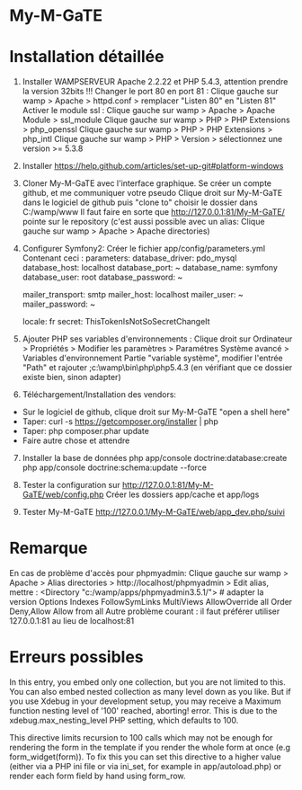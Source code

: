 My-M-GaTE
=========

# Installation détaillée

1. Installer WAMPSERVEUR Apache 2.2.22 et PHP 5.4.3, attention prendre la version 32bits !!!
Changer le port 80 en port 81 : Clique gauche sur wamp > Apache > httpd.conf > remplacer "Listen 80" en "Listen 81"
Activer le module ssl : Clique gauche sur wamp > Apache > Apache Module > ssl_module
Clique gauche sur wamp > PHP > PHP Extensions > php_openssl
Clique gauche sur wamp > PHP > PHP Extensions > php_intl
Clique gauche sur wamp > PHP > Version > sélectionnez une version >=  5.3.8

2. Installer https://help.github.com/articles/set-up-git#platform-windows

3. Cloner My-M-GaTE avec l'interface graphique.
Se créer un compte github, et me communiquer votre pseudo
Clique droit sur My-M-GaTE dans le logiciel de github puis "clone to" choisir le dossier dans C:/wamp/www
Il faut faire en sorte que http://127.0.0.1:81/My-M-GaTE/ pointe sur le repository
(c'est aussi possible avec un alias: Clique gauche sur wamp > Apache > Apache directories)

4. Configurer Symfony2:
Créer le fichier app/config/parameters.yml
Contenant ceci :
parameters:
    database_driver:   pdo_mysql
    database_host:     localhost
    database_port:     ~
    database_name:     symfony
    database_user:     root
    database_password: ~

    mailer_transport:  smtp
    mailer_host:       localhost
    mailer_user:       ~
    mailer_password:   ~

    locale:            fr
    secret:            ThisTokenIsNotSoSecretChangeIt

5. Ajouter PHP ses variables d'environnements :
Clique droit sur Ordinateur > Propriétés > Modifier les paramètres > Paramétres Système avancé > Variables d'environnement
Partie "variable système", modifier l'entrée "Path" et rajouter ;c:\wamp\bin\php\php5.4.3  (en vérifiant que ce dossier existe bien, sinon adapter)

6. Téléchargement/Installation des vendors:
- Sur le logiciel de github, clique droit sur My-M-GaTE "open a shell here"
- Taper: curl -s https://getcomposer.org/installer | php
- Taper: php composer.phar update
- Faire autre chose et attendre

7. Installer la base de données
php app/console doctrine:database:create
php app/console doctrine:schema:update --force

8. Tester la configuration sur http://127.0.0.1:81/My-M-GaTE/web/config.php
Créer les dossiers app/cache et app/logs

9. Tester My-M-GaTE
http://127.0.0.1/My-M-GaTE/web/app_dev.php/suivi

# Remarque
En cas de problème d'accès pour phpmyadmin:
Clique gauche sur wamp > Apache > Alias directories > http://localhost/phpmyadmin > Edit alias, mettre :
<Directory "c:/wamp/apps/phpmyadmin3.5.1/"> # adapter la version
   Options Indexes FollowSymLinks MultiViews
    AllowOverride all
        Order Deny,Allow
        Allow from all
</Directory>
Autre problème courant : il faut préférer utiliser 127.0.0.1:81 au lieu de localhost:81

# Erreurs possibles

In this entry, you embed only one collection, but you are not limited to this. You can also embed nested collection as many level down as you like. But if you use Xdebug in your development setup, you may receive a Maximum function nesting level of '100' reached, aborting! error. This is due to the xdebug.max_nesting_level PHP setting, which defaults to 100.

This directive limits recursion to 100 calls which may not be enough for rendering the form in the template if you render the whole form at once (e.g form_widget(form)). To fix this you can set this directive to a higher value (either via a PHP ini file or via ini_set, for example in app/autoload.php) or render each form field by hand using form_row.
